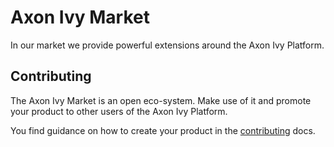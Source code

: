 # Axon Ivy Market

In our market we provide powerful extensions around the Axon Ivy Platform.

## Contributing

The Axon Ivy Market is an open eco-system. Make use of it and promote your product to other users of the Axon Ivy Platform.

You find guidance on how to create your product in the [contributing](doc/contribute.md) docs.